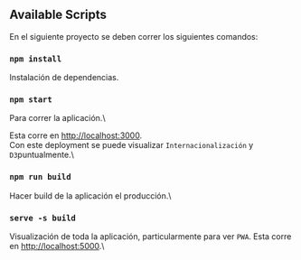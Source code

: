 ## Available Scripts

En el siguiente proyecto se deben correr los siguientes comandos:

### `npm install`

Instalación de dependencias.

### `npm start`

Para correr la aplicación.\

Esta corre en [http://localhost:3000](http://localhost:3000).\
Con este deployment se puede visualizar `Internacionalización` y `D3`puntualmente.\

### `npm run build`

Hacer build de la aplicación el producción.\

### `serve -s build`

Visualización de toda la aplicación, particularmente para ver `PWA`.
Esta corre en [http://localhost:5000](http://localhost:5000).\
